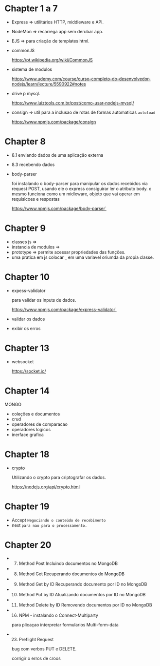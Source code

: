 

# Chapter 1 a 7

- Express 	=> utilitários HTTP, middleware e API.
- NodeMon 	=> recarrega app sem derubar app.
- EJS 		=> para criação de templates html.


- commonJS
	
	https://pt.wikipedia.org/wiki/CommonJS
	
- sistema de modulos 

	https://www.udemy.com/course/curso-completo-do-desenvolvedor-nodejs/learn/lecture/5590922#notes
 
- drive p mysql.

	https://www.luiztools.com.br/post/como-usar-nodejs-mysql/


- consign    		=> util para a inclusao de rotas de formas automaticas `autoload`

	https://www.npmjs.com/package/consign




# Chapter 8 

- 8.1 enviando dados de uma aplicação externa
- 8.3 recebendo dados
	
- body-parser

	foi instalando o body-parser para manipular os dados recebidos via request POST, usando ele o express consiguirar ler o atributo body. 
	o mesmo funciona como um midleware, objeto que vai operar em requisicoes e respostas
	
	https://www.npmjs.com/package/body-parser`




# Chapter 9

- classes js     		=> 
- instancia de modulos 		=>
- prototype      		=> permite acessar propriedades das funções.
- uma pratica em js colocar _ em uma variavel oriumda da propia classe.




# Chapter 10

- expess-validator
	
	para validar os inputs de dados. 

	https://www.npmjs.com/package/express-validator`

- validar os dados
- exibir os erros



# Chapter 13

- websocket 

	https://socket.io/




# Chapter 14

MONGO
- coleções e documentos
- crud
- operadores de comparacao
- operadores logicos
- inerface grafica




# Chapter 18

- crypto

	Utilizando o crypto para criptografar os dados. 
	
	https://nodejs.org/api/crypto.html




# Chapter 19

- Accept `Negociando o conteúdo de recebimento`
- next   `para nao para o processamento.`


# Chapter 20

- 7. Method Post Incluindo documentos no MongoDB
- 8. Method Get Recuperando documentos do MongoDB
- 9. Method Get by ID Recuperando documento por ID no MongoDB
- 10. Method Put by ID Atualizando documentos por ID no MongoDB
- 11. Method Delete by ID Removendo documentos por ID no MongoDB

- 16. NPM - instalando o Connect-Multiparty

	para plicaçao interpretar formularios Multi-form-data


- 23. Preflight Request
	
	bug com verbos PUT e DELETE.
	
	corrigir o erros de croos

